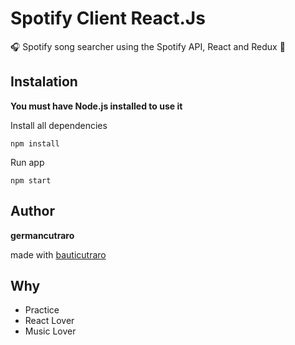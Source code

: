 # Spotify Client React.Js

🎧 Spotify song searcher using the Spotify API, React and Redux 🎵

## Instalation

**You must have Node.js installed to use it**

Install all dependencies

```
npm install
```

Run app

```
npm start
```

## Author

**germancutraro**

made with [bauticutraro](https://github.com/bauticutraro)

## Why

- Practice
- React Lover
- Music Lover
